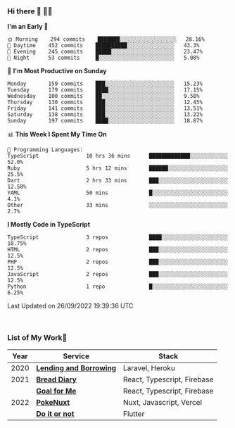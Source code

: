 ### Hi there 👋 🧑‍💻



<!--START_SECTION:waka-->
**I'm an Early 🐤** 

```text
🌞 Morning    294 commits    ███████░░░░░░░░░░░░░░░░░░   28.16% 
🌆 Daytime    452 commits    ██████████░░░░░░░░░░░░░░░   43.3% 
🌃 Evening    245 commits    █████░░░░░░░░░░░░░░░░░░░░   23.47% 
🌙 Night      53 commits     █░░░░░░░░░░░░░░░░░░░░░░░░   5.08%

```
📅 **I'm Most Productive on Sunday** 

```text
Monday       159 commits    ███░░░░░░░░░░░░░░░░░░░░░░   15.23% 
Tuesday      179 commits    ████░░░░░░░░░░░░░░░░░░░░░   17.15% 
Wednesday    100 commits    ██░░░░░░░░░░░░░░░░░░░░░░░   9.58% 
Thursday     130 commits    ███░░░░░░░░░░░░░░░░░░░░░░   12.45% 
Friday       141 commits    ███░░░░░░░░░░░░░░░░░░░░░░   13.51% 
Saturday     138 commits    ███░░░░░░░░░░░░░░░░░░░░░░   13.22% 
Sunday       197 commits    ████░░░░░░░░░░░░░░░░░░░░░   18.87%

```


📊 **This Week I Spent My Time On** 

```text
💬 Programming Languages: 
TypeScript               10 hrs 36 mins      █████████████░░░░░░░░░░░░   52.0% 
Ruby                     5 hrs 12 mins       ██████░░░░░░░░░░░░░░░░░░░   25.5% 
Dart                     2 hrs 33 mins       ███░░░░░░░░░░░░░░░░░░░░░░   12.58% 
YAML                     50 mins             █░░░░░░░░░░░░░░░░░░░░░░░░   4.1% 
Other                    33 mins             ░░░░░░░░░░░░░░░░░░░░░░░░░   2.7%

```

**I Mostly Code in TypeScript** 

```text
TypeScript               3 repos             ████░░░░░░░░░░░░░░░░░░░░░   18.75% 
HTML                     2 repos             ███░░░░░░░░░░░░░░░░░░░░░░   12.5% 
PHP                      2 repos             ███░░░░░░░░░░░░░░░░░░░░░░   12.5% 
JavaScript               2 repos             ███░░░░░░░░░░░░░░░░░░░░░░   12.5% 
Python                   1 repo              █░░░░░░░░░░░░░░░░░░░░░░░░   6.25%

```



 Last Updated on 26/09/2022 19:39:36 UTC
<!--END_SECTION:waka-->


<br />

### List of My Work🚀

| Year | Service | Stack |
|--|--|--|
| 2020 | [**Lending and Borrowing**](https://lending-and-borrowing.herokuapp.com/) | Laravel, Heroku |
| 2021 | [**Bread Diary**](https://bread-diary-web.web.app/) | React, Typescript, Firebase |
|  | [**Goal for Me**](https://goal-for-me.web.app/) | React, Typescript, Firebase |
| 2022 | [**PokeNuxt**](https://pokenuxt.vercel.app/) | Nuxt, Javascript, Vercel |
|  | [**Do it or not**](https://apps.apple.com/jp/app/do-it-or-not/id1613818865) | Flutter |